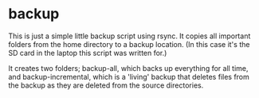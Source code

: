 # backup
This is just a simple little backup script using rsync. It copies all important folders from the home directory to a backup location. (In this case it's the SD card in the laptop this script was written for.) 

It creates two folders; backup-all, which backs up everything for all time, and backup-incremental, which is a 'living' backup that deletes files from the backup as they are deleted from the source directories. 
